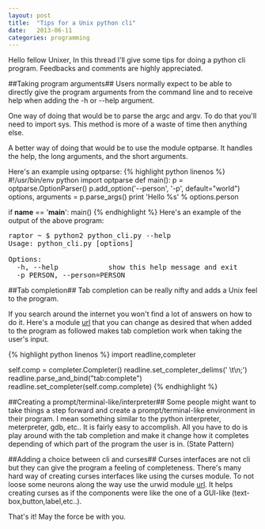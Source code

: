 ```yaml
---
layout: post
title:  "Tips for a Unix python cli"
date:   2013-06-11
categories: programming
---
```


Hello fellow Unixer,
In this thread I'll give some tips for doing a python cli program. Feedbacks and comments are highly appreciated. 

##Taking program arguments##
Users normally expect to be able to directly give the program arguments from the command line and to receive help when adding the -h or --help argument.

One way of doing that would be to parse the argc and argv. To do that you'll need to import sys. This method is more of a waste of time then anything else.

A better way of doing that would be to use the module optparse. It handles the help, the long arguments, and the short arguments. 

Here's an example using optparse:
{% highlight python  linenos %}
#!/usr/bin/env python
import optparse
def main():
    p = optparse.OptionParser()
    p.add_option('--person', '-p', default="world")
    options, arguments = p.parse_args()
    print 'Hello %s' % options.person

if __name__ == '__main__':
    main()
{% endhighlight %}
Here's an example of the output of the above program:

<pre>
raptor ~ $ python2 python_cli.py --help                                                <
Usage: python_cli.py [options]

Options:
  -h, --help            show this help message and exit
  -p PERSON, --person=PERSON
</pre>

##Tab completion##
Tab completion can be really nifty and adds a Unix feel to the program.

If you search around the internet you won't find a lot of answers on how to do it.
Here's a module [url](https://raw.github.com/venam/badaboum/master/completer.py) that you can change as desired that when added to the program as followed makes tab completion work when taking the user's input.

{% highlight python  linenos %}
import readline,completer

self.comp = completer.Completer()
readline.set_completer_delims(' \t\n;')
readline.parse_and_bind("tab:complete")
readline.set_completer(self.comp.complete)
{% endhighlight %}

##Creating a prompt/terminal-like/interpreter##
Some people might want to take things a step forward and create a prompt/terminal-like environment in their program.
I mean something similar to the python interpreter, meterpreter, gdb, etc.. 
It is fairly easy to accomplish. All you have to do is play around with the tab completion and make it change how it completes depending of which part of the program the user is in. (State Pattern)

##Adding a choice between cli and curses##
Curses interfaces are not cli but they can give the program a feeling of completeness. There's many hard way of creating curses interfaces like using the curses module. To not loose some neurons along the way use the urwid module [url](http://excess.org/urwid/tutorial.html). It helps creating curses as if the components were like the one of a GUI-like (text-box,button,label,etc..).


That's it! May the force be with you.
